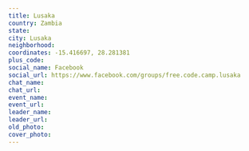 ```yaml
---
title: Lusaka
country: Zambia
state: 
city: Lusaka
neighborhood: 
coordinates: -15.416697, 28.281381
plus_code:
social_name: Facebook
social_url: https://www.facebook.com/groups/free.code.camp.lusaka
chat_name:
chat_url:
event_name:
event_url:
leader_name:
leader_url:
old_photo: 
cover_photo:
---
```

